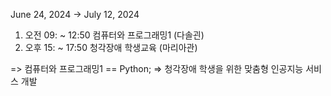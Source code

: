 June 24, 2024 → July 12, 2024

1. 오전 09: ~ 12:50 컴퓨터와 프로그래밍1 (다솔괸)
2. 오후 15: ~ 17:50 청각장애 학생교육 (마리아관)

=> 컴퓨터와 프로그래밍1 == Python;
=> 청각장애 학생을 위한 맞춤형 인공지능 서비스 개발 

